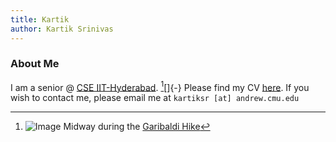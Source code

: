 ```yaml
---
title: Kartik
author: Kartik Srinivas
---
```



### About Me


I am a senior @ [CSE IIT-Hyderabad](https://cse.iith.ac.in/).
[^img][]{-} Please find my CV [here](posts/HTSI/images/Research_Resume.pdf).
If you wish to contact me, please email me at 
`kartiksr [at] andrew.cmu.edu`


[^img]: ![Image](posts/HTSI/images/Gbmid.jpg) Midway during the [Garibaldi Hike](https://bcparks.ca/garibaldi-park/)






